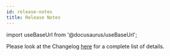 ```yaml
---
id: release-notes
title: Release Notes
---
```


import useBaseUrl from '@docusaurus/useBaseUrl';

Please look at the Changelog [here](https://github.com/botpress/botpress/blob/master/CHANGELOG.md) for a complete list of details.
